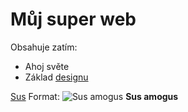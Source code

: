 # Můj super web
Obsahuje zatím:
* Ahoj světe
* Základ [designu](https://cs.wikipedia.org/wiki/Design)

[Sus](/sus.jpg)
Format: ![Sus amogus](url)
**Sus amogus**